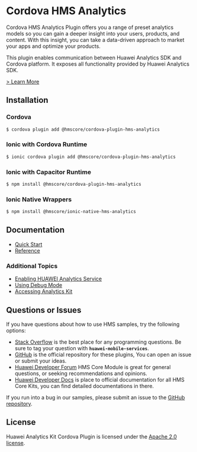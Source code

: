 # Cordova HMS Analytics

Cordova HMS Analytics Plugin offers you a range of preset analytics models so you can gain a deeper
insight into your users, products, and content. With this insight, you can take a data-driven
approach to market your apps and optimize your products.

This plugin enables communication between Huawei Analytics SDK and Cordova platform. It exposes all
functionality provided by Huawei Analytics SDK.

[> Learn More](https://developer.huawei.com/consumer/en/doc/development/HMS-Plugin-Guides/introduction-0000001050134725)

## Installation

### Cordova

```bash
$ cordova plugin add @hmscore/cordova-plugin-hms-analytics
```

### Ionic with Cordova Runtime

```bash
$ ionic cordova plugin add @hmscore/cordova-plugin-hms-analytics
```

### Ionic with Capacitor Runtime

```bash
$ npm install @hmscore/cordova-plugin-hms-analytics
```

### Ionic Native Wrappers

```bash
$ npm install @hmscore/ionic-native-hms-analytics
```

## Documentation

- [Quick Start](https://developer.huawei.com/consumer/en/doc/development/HMS-Plugin-Guides/preparing-dev-env-0000001050132780)
- [Reference](https://developer.huawei.com/consumer/en/doc/development/HMS-Plugin-References/overview-0000001050132806)

### Additional Topics

- [Enabling HUAWEI Analytics Service](https://developer.huawei.com/consumer/en/doc/development/HMS-Plugin-Guides/config-agc-0000001050134733#EN-US_TOPIC_0000001050139471__section118755594146)
- [Using Debug Mode](https://developer.huawei.com/consumer/en/doc/development/HMS-Plugin-Guides/using-debug-mode-0000001058958330)
- [Accessing Analytics Kit](https://developer.huawei.com/consumer/en/doc/development/HMS-Plugin-Guides/description-0000001053604228)

## Questions or Issues

If you have questions about how to use HMS samples, try the following options:

- [Stack Overflow](https://stackoverflow.com/questions/tagged/huawei-mobile-services) is the best
  place for any programming questions. Be sure to tag your question
  with **`huawei-mobile-services`**.
- [GitHub](https://github.com/HMS-Core/hms-cordova-plugin) is the official repository for these
  plugins, You can open an issue or submit your ideas.
- [Huawei Developer Forum](https://forums.developer.huawei.com/forumPortal/en/home?fid=0101187876626530001)
  HMS Core Module is great for general questions, or seeking recommendations and opinions.
- [Huawei Developer Docs](https://developer.huawei.com/consumer/en/doc/overview/HMS-Core-Plugin) is
  place to official documentation for all HMS Core Kits, you can find detailed documentations in
  there.

If you run into a bug in our samples, please submit an issue to
the [GitHub repository](https://github.com/HMS-Core/hms-cordova-plugin).

## License

Huawei Analytics Kit Cordova Plugin is licensed under the [Apache 2.0 license](LICENCE).